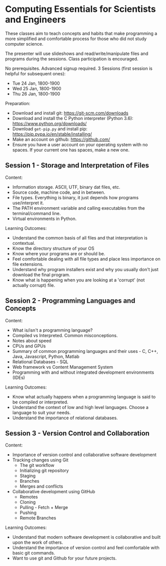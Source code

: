 # Computing Essentials for Scientists and Engineers

These classes aim to teach concepts and habits that make programming a more simplified and comfortable process for those who did not study
computer science. 

The presenter will use slideshows and read/write/manipulate files and programs during the sessions. Class participation is encouraged. 


No prerequisites. Advanced signup required. 3 Sessions (first session is helpful for subsequent ones):

- Tue 24 Jan, 1800-1900
- Wed 25 Jan, 1800-1900
- Thu 26 Jan, 1800-1900

Preparation: 

- Download and install git: https://git-scm.com/downloads
- Download and install the C Python interpreter (Python 3.6): https://www.python.org/downloads/
- Download `get-pip.py` and install pip: https://pip.pypa.io/en/stable/installing/
- Make an account on github: https://github.com/
- Ensure you have a user account on your operating system with no spaces. If your current one has spaces, make a new one. 

## Session 1 - Storage and Interpretation of Files 

Content: 

- Information storage. ASCII, UTF, binary dat files, etc. 
- Source code, machine code, and in between. 
- File types. Everything is binary, it just depends how programs use/interpret it. 
- The PATH environment variable and calling executables from the terminal/command line.
- Virtual environments in Python. 

Learning Outcomes:

- Understand the common basis of all files and that interpretation is contextual. 
- Know the directory structure of your OS
- Know where your programs are or should be.
- Feel comfortable dealing with all file types and place less importance on file extensions.
- Understand why program installers exist and why you usually don't just download the final program.
- Know what is happening when you are looking at a 'corrupt' (not actually corrupt) file.

## Session 2 - Programming Languages and Concepts

Content: 

- What is/isn't a programming language? 
- Compiled vs Interpreted. Common misconceptions. 
- Notes about speed
- CPUs and GPUs
- Summary of common programming languages and their uses - C, C++, Java, Javascript, Python, Matlab
- Relational Databases - SQL
- Web framework vs Content Management System
- Programming with and without integrated development environments (IDEs)

Learning Outcomes:

- Know what actually happens when a programming language is said to be compiled or interpreted.
- Understand the context of low and high level languages. Choose a language to suit your needs. 
- Understand the importance of relational databases.

## Session 3 - Version Control and Collaboration

Content:

- Importance of version control and collaborative software development
- Tracking changes using Git
	- The git workflow
	- Initializing git repository
	- Staging 
	- Branches
	- Merges and conflicts
- Collaborative development using GitHub
	- Remotes
	- Cloning
	- Pulling - Fetch + Merge
	- Pushing
	- Remote Branches

Learning Outcomes:

- Understand that modern software development is collaborative and built upon the work of others. 
- Understand the importance of version control and feel comfortable with basic git commands. 
- Want to use git and Github for your future projects.
